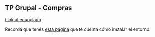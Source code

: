 
## TP Grupal - Compras

[Link al enunciado](https://docs.google.com/document/d/1WsRUfu8sIogb0nzBERT_DH2ydJvSAcOmx-etGKsptTo/edit?usp=sharing)

Recordá que tenés [esta página](https://github.com/pdep-utn/enunciados-miercoles-noche/blob/master/pages/prolog/entorno.md) que te cuenta cómo instalar el entorno.
